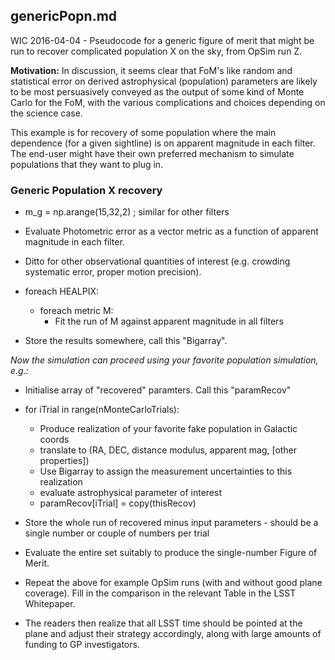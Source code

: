 ## genericPopn.md ##

WIC 2016-04-04 - Pseudocode for a generic figure of merit that might
be run to recover complicated population X on the sky, from OpSim run
Z.

**Motivation:** In discussion, it seems clear that FoM's like random
  and statistical error on derived astrophysical (population)
  parameters are likely to be most persuasively conveyed as the output
  of some kind of Monte Carlo for the FoM, with the various
  complications and choices depending on the science case.

This example is for recovery of some population where the main
dependence (for a given sightline) is on apparent magnitude in each
filter. The end-user might have their own preferred mechanism to
simulate populations that they want to plug in.

### Generic Population X recovery ###

* m_g = np.arange(15,32,2)   ; similar for other filters

* Evaluate Photometric error as a vector metric as a function of apparent magnitude in each filter.

* Ditto for other observational quantities of interest (e.g. crowding systematic error, proper motion precision).

* foreach HEALPIX:
  * foreach metric M:
    * Fit the run of M against apparent magnitude in all filters
* Store the results somewhere, call this "Bigarray".

*Now the simulation can proceed using your favorite population simulation, e.g.:*

* Initialise array of "recovered" paramters. Call this "paramRecov"

* for iTrial in range(nMonteCarloTrials):
  * Produce realization of your favorite fake population in Galactic coords
  * translate to (RA, DEC, distance modulus, apparent mag, [other properties])
  * Use Bigarray to assign the measurement uncertainties to this realization
  * evaluate astrophysical parameter of interest
  * paramRecov[iTrial] = copy(thisRecov)

* Store the whole run of recovered minus input parameters - should be a single number or couple of numbers per trial

* Evaluate the entire set suitably to produce the single-number Figure of Merit.

* Repeat the above for example OpSim runs (with and without good plane coverage). Fill in the comparison in the relevant Table in the LSST Whitepaper. 

* The readers then realize that all LSST time should be pointed at the plane and adjust their strategy accordingly, along with large amounts of funding to GP investigators.